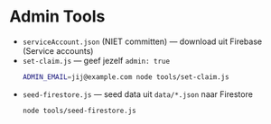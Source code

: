 # Admin Tools
- `serviceAccount.json` (NIET committen) — download uit Firebase (Service accounts)
- `set-claim.js` — geef jezelf `admin: true`
  ```bash
  ADMIN_EMAIL=jij@example.com node tools/set-claim.js
  ```
- `seed-firestore.js` — seed data uit `data/*.json` naar Firestore
  ```bash
  node tools/seed-firestore.js
  ```
